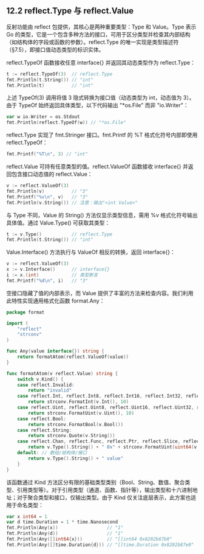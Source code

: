 ## 12.2 reflect.Type 与 reflect.Value  

反射功能由 reflect 包提供，其核心是两种重要类型：Type 和 Value。Type 表示 Go 的类型，它是一个包含多种方法的接口，可用于区分类型并检查其内部结构（如结构体的字段或函数的参数）。reflect.Type 的唯一实现是类型描述符（§7.5），即接口值动态类型的标识实体。

reflect.TypeOf 函数接收任意 interface{} 并返回其动态类型作为 reflect.Type：
```go
t := reflect.TypeOf(3)  // reflect.Type
fmt.Println(t.String()) // "int"
fmt.Println(t)          // "int"
```
上述 TypeOf(3) 调用将值 3 隐式转换为接口值（动态类型为 int，动态值为 3）。由于 TypeOf 始终返回具体类型，以下代码输出 "*os.File" 而非 "io.Writer"：
```go
var w io.Writer = os.Stdout
fmt.Println(reflect.TypeOf(w)) // "*os.File"
```
reflect.Type 实现了 fmt.Stringer 接口。fmt.Printf 的 %T 格式化符号内部即使用 reflect.TypeOf：
```go
fmt.Printf("%T\n", 3) // "int"
```

reflect.Value 可持有任意类型的值。reflect.ValueOf 函数接收 interface{} 并返回包含接口动态值的 reflect.Value：
```go
v := reflect.ValueOf(3) 
fmt.Println(v)          // "3" 
fmt.Printf("%v\n", v)   // "3"
fmt.Println(v.String()) // 注意：输出"<int Value>"
```
与 Type 不同，Value 的 String() 方法仅显示类型信息，需用 %v 格式化符号输出具体值。通过 Value.Type() 可获取其类型：
```go
t := v.Type()           // reflect.Type
fmt.Println(t.String()) // "int"
```
Value.Interface() 方法执行与 ValueOf 相反的转换，返回 interface{}：
```go
v := reflect.ValueOf(3)
x := v.Interface()      // interface{}
i := x.(int)            // 类型断言
fmt.Printf("%d\n", i)   // "3"
```

空接口隐藏了值的内部表示，而 Value 提供了丰富的方法来检查内容。我们利用此特性实现通用格式化函数 format.Any：
```go
package format

import (
    "reflect"
    "strconv"
)

func Any(value interface{}) string {
    return formatAtom(reflect.ValueOf(value))
}

func formatAtom(v reflect.Value) string {
    switch v.Kind() {
    case reflect.Invalid:
        return "invalid"
    case reflect.Int, reflect.Int8, reflect.Int16, reflect.Int32, reflect.Int64:
        return strconv.FormatInt(v.Int(), 10)
    case reflect.Uint, reflect.Uint8, reflect.Uint16, reflect.Uint32, reflect.Uint64, reflect.Uintptr:
        return strconv.FormatUint(v.Uint(), 10)
    case reflect.Bool:
        return strconv.FormatBool(v.Bool())
    case reflect.String:
        return strconv.Quote(v.String())
    case reflect.Chan, reflect.Func, reflect.Ptr, reflect.Slice, reflect.Map:
        return v.Type().String() + " 0x" + strconv.FormatUint(uint64(v.Pointer()), 16)
    default: // 数组/结构体/接口
        return v.Type().String() + " value"
    }
}
```
该函数通过 Kind 方法区分有限的基础类型类别（Bool、String、数值、聚合类型、引用类型等）。对于引用类型（通道、函数、指针等），输出类型和十六进制地址；对于聚合类型和接口，仅输出类型。由于 Kind 仅关注底层表示，此方案也适用于命名类型：
```go
var x int64 = 1
var d time.Duration = 1 * time.Nanosecond
fmt.Println(Any(x))                  // "1"
fmt.Println(Any(d))                  // "1" 
fmt.Println(Any([]int64{x}))         // "[]int64 0x8202b87b0"
fmt.Println(Any([]time.Duration{d})) // "[]time.Duration 0x8202b87e0"
```